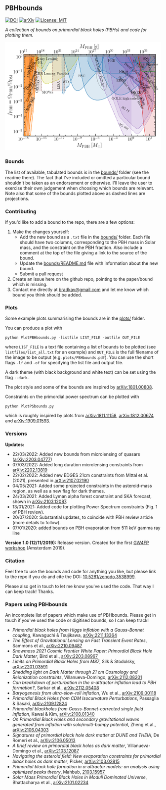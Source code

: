 ## PBHbounds

[![DOI](https://zenodo.org/badge/220053456.svg)](https://zenodo.org/badge/latestdoi/220053456) [![arXiv](https://img.shields.io/badge/arXiv-2007.10722-B31B1B.svg)](http://arxiv.org/abs/2007.10722) [![License: MIT](https://img.shields.io/badge/License-MIT-yellow.svg)](https://opensource.org/licenses/MIT)

*A collection of bounds on primordial black holes (PBHs) and code for plotting them.*

 ![Messy summary of all PBH bounds](plots/PBH_bounds.png)


### Bounds

The list of available, tabulated bounds is in the [bounds/](bounds/) folder (see the readme there). The fact that I've included or omitted a particular bound shouldn't be taken as an endorsement or otherwise. I'll leave the user to exercise their own judgement when choosing which bounds are relevant. Note also that some of the bounds plotted above as dashed lines are projections.

### Contributing

If you'd like to add a bound to the repo, there are a few options:
1. Make the changes yourself:
	* Add the new bound as a `.txt` file in the [bounds/](bounds/) folder. Each file should have two columns, corresponding to the PBH mass in Solar mass, and the constraint on the PBH fraction. Also include a comment at the top of the file giving a link to the source of the bound.  
	* Update the [bounds/README.md](https://github.com/bradkav/PBHbounds/blob/master/bounds/README.md) file with information about the new bound.
	* Submit a pull request
2. Create an issue here on the github repo, pointing to the paper/bound which is missing.  
3. Contact me directly at bradkav@gmail.com and let me know which bound you think should be added.

### Plots

Some example plots summarising the bounds are in the [plots/](plots/) folder.

You can produce a plot with
```
python PlotPBHbounds.py -listfile LIST_FILE -outfile OUT_FILE
```
where `LIST_FILE` is a text file containing a list of bounds to be plotted (see `listfiles/list_all.txt` for an example) and `OUT_FILE` is the full filename of the image to be output (e.g. `plots/PBHbounds.pdf`). You can use the short flags `-lf` and `-of` for specifying the list file and output file.

A dark theme (with black background and white text) can be set using the flag `--dark`.

The plot style and some of the bounds are inspired by [arXiv:1801.00808](https://arxiv.org/abs/1801.00808).

Constraints on the primordial power spectrum can be plotted with
```
python PlotPSbounds.py
```
which is roughly inspired by plots from [arXiv:1811.11158](https://arxiv.org/abs/1811.11158), [arXiv:1812.00674](https://arxiv.org/abs/1812.00674) and [arXiv:1909.01593](https://arxiv.org/abs/1909.01593).

### Versions

**Updates:**
- 22/03/2022: Added new bounds from microlensing of quasars ([arXiv:2203.04777](https://arxiv.org/abs/2203.04777))
- 07/03/2022: Added long duration microlensing constraints from [arXiv:2202.13819](https://arxiv.org/abs/2202.13819)  
- 22/02/2022: Added new EDGES 21cm constraints from Mittal et al. (2021), presented in [arXiv:2107.02190](https://arxiv.org/abs/2107.02190)  
- 04/05/2021: Added some projected constraints in the asteroid-mass region, as well as a new flag for dark themes.
- 24/03/2021: Added Lyman alpha forest constraint and SKA forecast, shown in [arXiv:2103.12087](https://arxiv.org/abs/2103.12087).
- 13/01/2021: Added code for plotting Power Spectrum constraints (Fig. 1 of PBH review).
- 20/07/2020: Substantial updates, to coincide with PBH review article (more details to follow).
- 07/01/2020: added bounds on PBH evaporation from 511 keV gamma ray line

**Version 1.0 (12/11/2019):** Release version. Created for the first [GW4FP workshop](https://indico.cern.ch/event/843270/) (Amsterdam 2019).

### Citation

Feel free to use the bounds and code for anything you like, but please link to the repo if you do and cite the DOI: [10.5281/zenodo.3538999](https://doi.org/10.5281/zenodo.3538999).

Please also get in touch to let me know you've used the code. That way I can keep track! Thanks.

### Papers using PBHbounds

An incomplete list of papers which make use of PBHbounds. Please get in touch if you've used the code or digitised bounds, so I can keep track!

- *Primordial black holes from Higgs inflation with a Gauss-Bonnet coupling*, Kawaguchi & Tsujikawa, [arXiv:2211.13364](https://arxiv.org/abs/2211.13364)
- *The Effect of Gravitational Lensing on Fast Transient Event Rates*, Sammons et al., [arXiv:2210.09487](https://arxiv.org/abs/2210.09487)
- *Snowmass 2021 Cosmic Frontier White Paper: Primordial Black Hole Dark Matter*, Bird et al., [arXiv:2203.08967](https://arxiv.org/abs/2203.08967)  
- *Limits on Primordial Black Holes from M87*, Silk & Stodolsky, [arXiv:2201.03591](https://arxiv.org/abs/2201.03591)  
- *Shedding light on Dark Matter through 21 cm Cosmology and Reionization constraints*, Villanueva-Domingo, [arXiv:2112.08201](https://arxiv.org/abs/2112.08201)
- *Can breakdown of perturbation in the α-attractor inflation lead to PBH formation?*, Sarkar et al., [arXiv:2112.05408](https://arxiv.org/abs/2112.05408)  
- *Baryogenesis from ultra-slow-roll inflation*, Wu et al., [arXiv:2109.00118](https://arxiv.org/abs/2109.00118)  
- *Primordial Black Holes from CDM Isocurvature Perturbations*, Passaglia & Sasaki, [arXiv:2109.12824](https://arxiv.org/abs/2109.12824)
- *Primordial blackholes from Gauss-Bonnet-corrected single field inflation*, Kawai & Kim, [arXiv:2108.01340](arXiv:2108.01340)  
- *On Primordial Black Holes and secondary gravitational waves generated from inflation with solo/multi-bumpy potential*, Zheng et al., [arXiv:2106.04303](https://arxiv.org/abs/2106.04303)  
- *Signatures of primordial black hole dark matter at DUNE and THEIA*, De Romeri et al., [arXiv:2106.05013](https://arxiv.org/abs/2106.05013)  
- *A brief review on primordial black holes as dark matter*, Villanueva-Domingo et al., [arXiv:2103.12087](https://arxiv.org/abs/2103.12087)  
- *Navigating the asteroid field: New evaporation constraints for primordial black holes as dark matter*, Picker, [arXiv:2103.02815](https://arxiv.org/abs/2103.02815)  
- *Primordial black hole formation in α-attractor models: an analysis using optimized peaks theory*, Mahbub, [2103.15957](https://arxiv.org/abs/2103.15957)  
- *Solar Mass Primordial Black Holes in Moduli Dominated Universe*, Bhattacharya et al., [arXiv:2101.02234](https://arxiv.org/abs/2101.02234)













